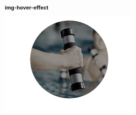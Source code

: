 ### img-hover-effect
![alt text](https://github.com/gaoxiaohu123/img-hover-effect/blob/master/screen.gif)
